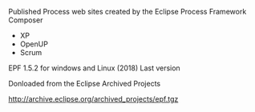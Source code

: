 Published Process web sites created by the Eclipse Process Framework Composer
- XP
- OpenUP
- Scrum

EPF 1.5.2 for windows and Linux (2018) Last version

Donloaded from the Eclipse Archived Projects

http://archive.eclipse.org/archived_projects/epf.tgz
